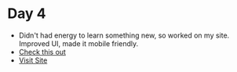 # Day 4
- Didn't had energy to learn something new, so worked on my site. Improved UI, made it mobile friendly.
- [Check this out](https://github.com/Akash-nath29/NotesWallah/commit/10de902c1cf0f722ceafc982706f50f4a496e467)
- [Visit Site](https://noteswallah.is-a.dev)